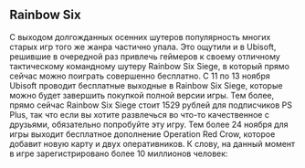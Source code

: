﻿## Rainbow Six

С выходом долгожданных осенних шутеров популярность многих старых игр того же жанра частично упала. Это ощутили и в Ubisoft, решившие в очередной раз привлечь геймеров к своему отличному тактическому командному шутеру Rainbow Six Siege, в который прямо сейчас можно поиграть совершенно бесплатно.
С 11 по 13 ноября Ubisoft проводит бесплатные выходные в Rainbow Six Siege, которые можно будет завершить покупкой полной версии игры. Тем более, прямо сейчас Rainbow Six Siege стоит 1529 рублей для подписчиков PS Plus, так что если вы хотите развлечься во что-то качественное с друзьями, обязательно попробуйте эту игру.
Тем более 24 ноября для игры выходит бесплатное дополнение Operation Red Crow, которое добавит новую карту и двух оперативников. К слову, на данный момент в игре зарегистрировано более 10 миллионов человек:


